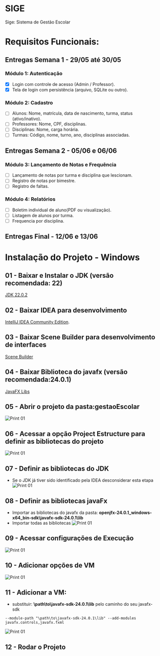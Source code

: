 # SIGE
Sige: Sistema de Gestão Escolar

# Requisitos Funcionais:

## Entregas Semana 1 - 29/05 até 30/05

### Módulo 1: Autenticação

- [x] Login com controle de acesso (Admin / Professor).
- [x] Tela de login com persistência (arquivo, SQLite ou outro).

### Módulo 2: Cadastro

- [ ] Alunos: Nome, matrícula, data de nascimento, turma, status (ativo/inativo).
- [ ] Professores: Nome, CPF, disciplinas.
- [ ] Disciplinas: Nome, carga horária.
- [ ] Turmas: Código, nome, turno, ano, disciplinas associadas.

## Entregas Semana 2 - 05/06 e 06/06

### Módulo 3: Lançamento de Notas e Frequência

- [ ]  Lançamento de notas por turma e disciplina que lescionam.
- [ ]  Registro de notas por bimestre.
- [ ]  Registro de faltas.

### Módulo 4: Relatórios

- [ ] Boletim individual de aluno(PDF ou visualização).
- [ ] Listagem de alunos por turma.
- [ ] Frequencia por disciplina.

## Entregas Final - 12/06 e 13/06

# Instalação do Projeto - Windows

## 01 - Baixar e Instalar o JDK (versão recomendada: 22)
[JDK 22.0.2](https://download.oracle.com/java/22/archive/jdk-22.0.2_windows-x64_bin.exe)

## 02 - Baixar IDEA para desenvolvimento

[IntelliJ IDEA Community Edition](https://www.jetbrains.com/pt-br/idea/download/?section=windows).

## 03 - Baixar Scene Builder para desenvolvimento de interfaces
[Scene Builder](https://gluonhq.com/products/scene-builder/#download)

## 04 - Baixar Biblioteca do javafx (versão recomendada:24.0.1)
[JavaFX Libs](https://gluonhq.com/products/javafx/)

## 05 - Abrir o projeto da pasta:gestaoEscolar
![Print 01](prints/01.png)

## 06 - Acessar a opção **Project Estructure** para definir as bibliotecas do projeto
![Print 01](prints/02.png)

## 07 - Definir as bibliotecas do JDK
 - Se o JDK já tiver sido identificado pela IDEA desconsiderar esta etapa
![Print 01](prints/07.png)

## 08 - Definir as bibliotecas javaFx
 - Importar as bibliotecas do javafx da pasta: **openjfx-24.0.1_windows-x64_bin-sdk\javafx-sdk-24.0.1\lib**
 - Importar todas as bibliotecas
![Print 01](prints/03.png)

## 09 - Acessar configurações de Execução
![Print 01](prints/04.png)

## 10 - Adicionar opções de VM
![Print 01](prints/05.png)

## 11 - Adicionar a VM:
  - substituir: **\path\to\javafx-sdk-24.0.1\lib** pelo caminho do seu javafx-sdk
  ```
  --module-path "\path\to\javafx-sdk-24.0.1\lib" --add-modules javafx.controls,javafx.fxml
  ```

  ![Print 01](prints/06.png)

  ## 12 - Rodar o Projeto
    


